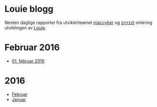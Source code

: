 # Louie blogg

Nesten daglige rapporter fra utviklerteamet [maccyber](https://github.com/maccyber) og [zrrrzzt](https://github.com/zrrrzzt) omkring utviklingen av [Louie](https://github.com/telemark/louie).

# Februar 2016
- [01. februar 2016](2016/02/2016-02-01.md)

# 2016
- [Februar](2016/02/2016-02.md)
- [Januar](2016/01/2016-01.md)